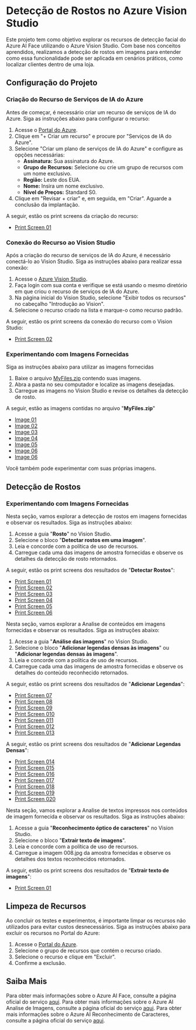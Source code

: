 # Detecção de Rostos no Azure Vision Studio

Este projeto tem como objetivo explorar os recursos de detecção facial do Azure AI Face utilizando o Azure Vision Studio. Com base nos conceitos aprendidos, realizamos a detecção de rostos em imagens para entender como essa funcionalidade pode ser aplicada em cenários práticos, como localizar clientes dentro de uma loja.

## Configuração do Projeto

### Criação do Recurso de Serviços de IA do Azure

Antes de começar, é necessário criar um recurso de serviços de IA do Azure. Siga as instruções abaixo para configurar o recurso:

1. Acesse o [Portal do Azure](https://portal.azure.com).
2. Clique em "+ Criar um recurso" e procure por "Serviços de IA do Azure".
3. Selecione "Criar um plano de serviços de IA do Azure" e configure as opções necessárias:
   - **Assinatura:** Sua assinatura do Azure.
   - **Grupo de Recursos:** Selecione ou crie um grupo de recursos com um nome exclusivo.
   - **Região:** Leste dos EUA.
   - **Nome:** Insira um nome exclusivo.
   - **Nível de Preços:** Standard S0.
4. Clique em "Revisar + criar" e, em seguida, em "Criar". Aguarde a conclusão da implantação.

A seguir, estão os print screens da criação do recurso:

- [Print Screen 01](https://github.com/EduFreitasArantes/lab-ai-900_AnaliseDeImagens/blob/main/config/001.jpg)

### Conexão do Recurso ao Vision Studio

Após a criação do recurso de serviços de IA do Azure, é necessário conectá-lo ao Vision Studio. Siga as instruções abaixo para realizar essa conexão:

1. Acesse o [Azure Vision Studio](https://portal.vision.cognitive.azure.com).
2. Faça login com sua conta e verifique se está usando o mesmo diretório em que criou o recurso de serviços de IA do Azure.
3. Na página inicial do Vision Studio, selecione "Exibir todos os recursos" no cabeçalho "Introdução ao Vision".
4. Selecione o recurso criado na lista e marque-o como recurso padrão.

A seguir, estão os print screens da conexão do recurso com o Vision Studio:

- [Print Screen 02](https://github.com/EduFreitasArantes/lab-ai-900_AnaliseDeImagens/blob/main/config/002.jpg)

### Experimentando com Imagens Fornecidas

Siga as instruções abaixo para utilizar as imagens fornecidas

1. Baixe o arquivo [MyFiles.zip](https://github.com/EduFreitasArantes/lab-ai-900_AnaliseDeImagens/blob/main/MyFiles.zip) contendo suas imagens.
2. Abra a pasta no seu computador e localize as imagens desejadas.
3. Carregue as imagens no Vision Studio e revise os detalhes da detecção de rosto.

A seguir, estão as imagens contidas no arquivo "**MyFiles.zip**"

- [Image 01](https://github.com/EduFreitasArantes/lab-ai-900_AnaliseDeImagens/blob/main/inputs/001.jpg)
- [Image 02](https://github.com/EduFreitasArantes/lab-ai-900_AnaliseDeImagens/blob/main/inputs/002.jpg)
- [Image 03](https://github.com/EduFreitasArantes/lab-ai-900_AnaliseDeImagens/blob/main/inputs/003.jpg)
- [Image 04](https://github.com/EduFreitasArantes/lab-ai-900_AnaliseDeImagens/blob/main/inputs/004.jpg)
- [Image 05](https://github.com/EduFreitasArantes/lab-ai-900_AnaliseDeImagens/blob/main/inputs/005.jpg)
- [Image 06](https://github.com/EduFreitasArantes/lab-ai-900_AnaliseDeImagens/blob/main/inputs/006.jpg)
- [Image 06](https://github.com/EduFreitasArantes/lab-ai-900_AnaliseDeImagens/blob/main/inputs/007.jpg)

Você também pode experimentar com suas próprias imagens.

## Detecção de Rostos

### Experimentando com Imagens Fornecidas

Nesta seção, vamos explorar a detecção de rostos em imagens fornecidas e observar os resultados. Siga as instruções abaixo:

1. Acesse a guia "**Rosto**" no Vision Studio.
2. Selecione o bloco "**Detectar rostos em uma imagem**".
3. Leia e concorde com a política de uso de recursos.
4. Carregue cada uma das imagens de amostra fornecidas e observe os detalhes da detecção de rosto retornados.

A seguir, estão os print screens dos resultados de "**Detectar Rostos**":

- [Print Screen 01](https://github.com/EduFreitasArantes/lab-ai-900_AnaliseDeImagens/blob/main/outputs/DetectFaces/001.jpg)
- [Print Screen 02](https://github.com/EduFreitasArantes/lab-ai-900_AnaliseDeImagens/blob/main/outputs/DetectFaces/002.jpg)
- [Print Screen 03](https://github.com/EduFreitasArantes/lab-ai-900_AnaliseDeImagens/blob/main/outputs/DetectFaces/003.jpg)
- [Print Screen 04](https://github.com/EduFreitasArantes/lab-ai-900_AnaliseDeImagens/blob/main/outputs/DetectFaces/004.jpg)
- [Print Screen 05](https://github.com/EduFreitasArantes/lab-ai-900_AnaliseDeImagens/blob/main/outputs/DetectFaces/005.jpg)
- [Print Screen 06](https://github.com/EduFreitasArantes/lab-ai-900_AnaliseDeImagens/blob/main/outputs/DetectFaces/006.jpg)

Nesta seção, vamos explorar a Analise de conteúdos em imagens fornecidas e observar os resultados. Siga as instruções abaixo:

1. Acesse a guia "**Análise das imagens**" no Vision Studio.
2. Selecione o bloco "**Adicionar legendas densas às imagens**" ou "**Adicionar legendas densas às imagens**".
3. Leia e concorde com a política de uso de recursos.
4. Carregue cada uma das imagens de amostra fornecidas e observe os detalhes do conteúdo reconhecido retornados.

A seguir, estão os print screens dos resultados de "**Adicionar Legendas**":

- [Print Screen 07](https://github.com/EduFreitasArantes/lab-ai-900_AnaliseDeImagens/blob/main/outputs/AddCaption/001.jpg)
- [Print Screen 08](https://github.com/EduFreitasArantes/lab-ai-900_AnaliseDeImagens/blob/main/outputs/AddCaption/002.jpg)
- [Print Screen 09](https://github.com/EduFreitasArantes/lab-ai-900_AnaliseDeImagens/blob/main/outputs/AddCaption/003.jpg)
- [Print Screen 010](https://github.com/EduFreitasArantes/lab-ai-900_AnaliseDeImagens/blob/main/outputs/AddCaption/004.jpg)
- [Print Screen 011](https://github.com/EduFreitasArantes/lab-ai-900_AnaliseDeImagens/blob/main/outputs/AddCaption/005.jpg)
- [Print Screen 012](https://github.com/EduFreitasArantes/lab-ai-900_AnaliseDeImagens/blob/main/outputs/AddCaption/006.jpg)
- [Print Screen 013](https://github.com/EduFreitasArantes/lab-ai-900_AnaliseDeImagens/blob/main/outputs/AddCaption/007.jpg)

A seguir, estão os print screens dos resultados de "**Adicionar Legendas Densas**":

- [Print Screen 014](https://github.com/EduFreitasArantes/lab-ai-900_AnaliseDeImagens/blob/main/outputs/AddDenseCaptions/001.jpg)
- [Print Screen 015](https://github.com/EduFreitasArantes/lab-ai-900_AnaliseDeImagens/blob/main/outputs/AddDenseCaptions/002.jpg)
- [Print Screen 016](https://github.com/EduFreitasArantes/lab-ai-900_AnaliseDeImagens/blob/main/outputs/AddDenseCaptions/003.jpg)
- [Print Screen 017](https://github.com/EduFreitasArantes/lab-ai-900_AnaliseDeImagens/blob/main/outputs/AddDenseCaptions/004.jpg)
- [Print Screen 018](https://github.com/EduFreitasArantes/lab-ai-900_AnaliseDeImagens/blob/main/outputs/AddDenseCaptions/005.jpg)
- [Print Screen 019](https://github.com/EduFreitasArantes/lab-ai-900_AnaliseDeImagens/blob/main/outputs/AddDenseCaptions/006.jpg)
- [Print Screen 020](https://github.com/EduFreitasArantes/lab-ai-900_AnaliseDeImagens/blob/main/outputs/AddDenseCaptions/007.jpg)

Nesta seção, vamos explorar a Analise de textos impressos nos conteúdos de imagem fornecida e observar os resultados. Siga as instruções abaixo:

1. Acesse a guia "**Reconhecimento óptico de caracteres**" no Vision Studio.
2. Selecione o bloco "**Extrair texto de imagens**".
3. Leia e concorde com a política de uso de recursos.
4. Carregue a imagem 008.jpg da amostra fornecidas e observe os detalhes dos textos reconhecidos retornados.

A seguir, estão os print screens dos resultados de "**Extrair texto de imagens**":

- [Print Screen 01](https://github.com/EduFreitasArantes/lab-ai-900_AnaliseDeImagens/blob/main/outputs/ExtractText/001.jpg)

## Limpeza de Recursos

Ao concluir os testes e experimentos, é importante limpar os recursos não utilizados para evitar custos desnecessários. Siga as instruções abaixo para excluir os recursos no Portal do Azure:

1. Acesse o [Portal do Azure](https://portal.azure.com).
2. Selecione o grupo de recursos que contém o recurso criado.
3. Selecione o recurso e clique em "Excluir".
4. Confirme a exclusão.

## Saiba Mais

Para obter mais informações sobre o Azure AI Face, consulte a página oficial do serviço [aqui](https://microsoftlearning.github.io/mslearn-ai-fundamentals/Instructions/Labs/04-face.html).
Para obter mais informações sobre o Azure AI Analise de Imagens, consulte a página oficial do serviço [aqui](https://microsoftlearning.github.io/mslearn-ai-fundamentals/Instructions/Labs/03-image-analysis.html).
Para obter mais informações sobre o Azure AI Reconhecimento de Caracteres, consulte a página oficial do serviço [aqui](https://microsoftlearning.github.io/mslearn-ai-fundamentals/Instructions/Labs/05-ocr.html).

